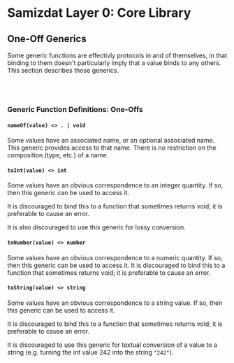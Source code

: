 Samizdat Layer 0: Core Library
==============================

One-Off Generics
----------------

Some generic functions are effectivly protocols in and of themselves,
in that binding to them doesn't particularly imply that a value binds
to any others. This section describes those generics.

<br><br>
### Generic Function Definitions: One-Offs

#### `nameOf(value) <> . | void`

Some values have an associated name, or an optional associated name.
This generic provides access to that name. There is no restriction
on the composition (type, etc.) of a name.

#### `toInt(value) <> int`

Some values have an obvious correspondence to an integer quantity. If
so, then this generic can be used to access it.

It is discouraged to bind this to a function that sometimes returns void;
it is preferable to cause an error.

It is also discouraged to use this generic for lossy conversion.

#### `toNumber(value) <> number`

Some values have an obvious correspondence to a numeric quantity. If
so, then this generic can be used to access it. It is discouraged to
bind this to a function that sometimes returns void; it is preferable
to cause an error.

#### `toString(value) <> string`

Some values have an obvious correspondence to a string value. If
so, then this generic can be used to access it.

It is discouraged to bind this to a function that sometimes returns void;
it is preferable to cause an error.

It is discouraged to use this generic for textual conversion of a value
to a string (e.g. turning the int value 242 into the string `"242"`).
